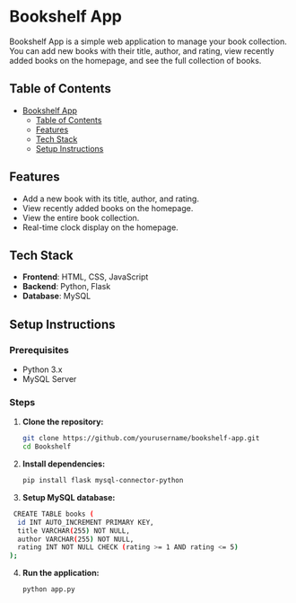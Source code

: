 # Bookshelf App

Bookshelf App is a simple web application to manage your book collection. You can add new books with their title, author, and rating, view recently added books on the homepage, and see the full collection of books.

## Table of Contents

- [Bookshelf App](#bookshelf-app)
  - [Table of Contents](#table-of-contents)
  - [Features](#features)
  - [Tech Stack](#tech-stack)
  - [Setup Instructions](#setup-instructions)

## Features

- Add a new book with its title, author, and rating.
- View recently added books on the homepage.
- View the entire book collection.
- Real-time clock display on the homepage.

## Tech Stack

- **Frontend**: HTML, CSS, JavaScript
- **Backend**: Python, Flask
- **Database**: MySQL

## Setup Instructions

### Prerequisites

- Python 3.x
- MySQL Server

### Steps

1. **Clone the repository:**

   ```sh
   git clone https://github.com/yourusername/bookshelf-app.git
   cd Bookshelf
   ```

2. **Install dependencies:**

   ```sh
   pip install flask mysql-connector-python
   ```

3. **Setup MySQL database:**
  
  ```sh
   CREATE TABLE books (
    id INT AUTO_INCREMENT PRIMARY KEY,
    title VARCHAR(255) NOT NULL,
    author VARCHAR(255) NOT NULL,
    rating INT NOT NULL CHECK (rating >= 1 AND rating <= 5)
  );
  ```

4. **Run the application:**

   ```sh
   python app.py
  ```
